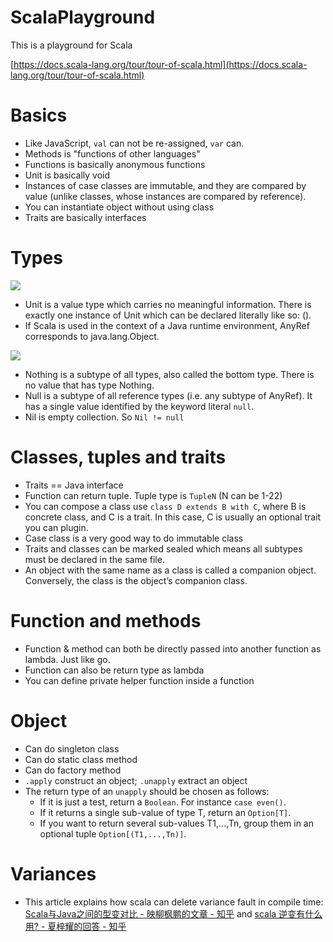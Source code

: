# ScalaPlayground
This is a playground for Scala

[https://docs.scala-lang.org/tour/tour-of-scala.html](https://docs.scala-lang.org/tour/tour-of-scala.html)

# Basics
- Like JavaScript, `val` can not be re-assigned, `var` can.
- Methods is "functions of other languages"
- Functions is basically anonymous functions
- Unit is basically void
- Instances of case classes are immutable, and they are compared by value (unlike classes, whose instances are compared by reference).
- You can instantiate object without using class
- Traits are basically interfaces

# Types
![](https://docs.scala-lang.org/resources/images/tour/unified-types-diagram.svg)
- Unit is a value type which carries no meaningful information. There is exactly one instance of Unit which can be declared literally like so: ().
- If Scala is used in the context of a Java runtime environment, AnyRef corresponds to java.lang.Object.

![](https://docs.scala-lang.org/resources/images/tour/type-casting-diagram.svg)
- Nothing is a subtype of all types, also called the bottom type. There is no value that has type Nothing. 
- Null is a subtype of all reference types (i.e. any subtype of AnyRef). It has a single value identified by the keyword literal `null`.
- Nil is empty collection. So `Nil != null`

# Classes, tuples and traits
- Traits == Java interface
- Function can return tuple. Tuple type is `TupleN` (N can be 1-22)
- You can compose a class use `class D extends B with C`, where B is concrete class, and C is a trait. In this case, C is usually an optional trait you can plugin.
- Case class is a very good way to do immutable class
- Traits and classes can be marked sealed which means all subtypes must be declared in the same file.
- An object with the same name as a class is called a companion object. Conversely, the class is the object’s companion class.

# Function and methods
- Function & method can both be directly passed into another function as lambda. Just like go.
- Function can also be return type as lambda
- You can define private helper function inside a function

# Object
- Can do singleton class
- Can do static class method
- Can do factory method
- `.apply` construct an object; `.unapply` extract an object
- The return type of an `unapply` should be chosen as follows:
    - If it is just a test, return a `Boolean`. For instance `case even()`.
    - If it returns a single sub-value of type T, return an `Option[T]`.
    - If you want to return several sub-values T1,...,Tn, group them in an optional tuple `Option[(T1,...,Tn)]`.

# Variances
- This article explains how scala can delete variance fault in compile time: [Scala与Java之间的型变对比 - 映柳枫鹏的文章 - 知乎](https://zhuanlan.zhihu.com/p/96822693) and [scala 逆变有什么用? - 夏梓耀的回答 - 知乎](https://www.zhihu.com/question/35339328/answer/62632559)

 